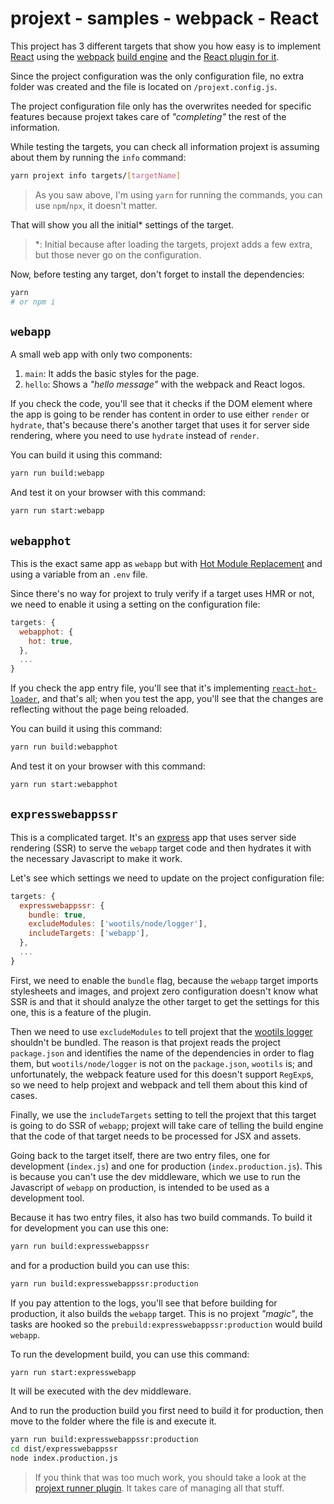 # projext - samples - webpack - React

This project has 3 different targets that show you how easy is to implement [React](http://reactjs.org/) using the [webpack](https://webpack.js.org/) [build engine](https://yarnpkg.com/en/package/projext-plugin-webpack) and the [React plugin for it](https://yarnpkg.com/en/package/projext-plugin-webpack-react).

Since the project configuration was the only configuration file, no extra folder was created and the file is located on `/projext.config.js`.

The project configuration file only has the overwrites needed for specific features because projext takes care of _"completing"_ the rest of the information.

While testing the targets, you can check all information projext is assuming about them by running the `info` command:

```bash
yarn projext info targets/[targetName]
```
> As you saw above, I'm using `yarn` for running the commands, you can use `npm`/`npx`, it doesn't matter.

That will show you all the initial* settings of the target.

> *: Initial because after loading the targets, projext adds a few extra, but those never go on the configuration.

Now, before testing any target, don't forget to install the dependencies:

```bash
yarn
# or npm i
```

## `webapp`

A small web app with only two components:

1. `main`: It adds the basic styles for the page.
2. `hello`: Shows a _"hello message"_ with the webpack and React logos.

If you check the code, you'll see that it checks if the DOM element where the app is going to be render has content in order to use either `render` or `hydrate`, that's because there's another target that uses it for server side rendering, where you need to use `hydrate` instead of `render`.

You can build it using this command:

```bash
yarn run build:webapp
```

And test it on your browser with this command:

```bash
yarn run start:webapp
```

## `webapphot`

This is the exact same app as `webapp` but with [Hot Module Replacement](https://webpack.js.org/concepts/hot-module-replacement/) and using a variable from an `.env` file.

Since there's no way for projext to truly verify if a target uses HMR or not, we need to enable it using a setting on the configuration file:

```js
targets: {
  webapphot: {
    hot: true,
  },
  ...
}
```

If you check the app entry file, you'll see that it's implementing [`react-hot-loader`](https://yarnpkg.com/en/package/react-hot-loader), and that's all; when you test the app, you'll see that the changes are reflecting without the page being reloaded.

You can build it using this command:

```bash
yarn run build:webapphot
```

And test it on your browser with this command:

```bash
yarn run start:webapphot
```

## `expresswebappssr`

This is a complicated target. It's an [express](https://expressjs.com) app that uses server side rendering (SSR) to serve the `webapp` target code and then hydrates it with the necessary Javascript to make it work.

Let's see which settings we need to update on the project configuration file:

```js
targets: {
  expresswebappssr: {
    bundle: true,
    excludeModules: ['wootils/node/logger'],
    includeTargets: ['webapp'],
  },
  ...
}
```

First, we need to enable the `bundle` flag, because the `webapp` target imports stylesheets and images, and projext zero configuration doesn't know what SSR is and that it should analyze the other target to get the settings for this one, this is a feature of the plugin.

Then we need to use `excludeModules` to tell projext that the [wootils logger](https://homer0.github.io/wootils/manual/logger.html) shouldn't be bundled. The reason is that projext reads the project `package.json` and identifies the name of the dependencies in order to flag them, but `wootils/node/logger` is not on the `package.json`, `wootils` is; and unfortunately, the webpack feature used for this doesn't support `RegExp`s, so we need to help projext and webpack and tell them about this kind of cases.

Finally, we use the `includeTargets` setting to tell the projext that this target is going to do SSR of `webapp`; projext will take care of telling the build engine that the code of that target needs to be processed for JSX and assets.

Going back to the target itself, there are two entry files, one for development (`index.js`) and one for production (`index.production.js`). This is because you can't use the dev middleware, which we use to run the Javascript of `webapp` on production, is intended to be used as a development tool.

Because it has two entry files, it also has two build commands. To build it for development you can use this one:

```bash
yarn run build:expresswebappssr
```

and for a production build you can use this:

```bash
yarn run build:expresswebappssr:production
```

If you pay attention to the logs, you'll see that before building for production, it also builds the `webapp` target. This is no projext _"magic"_, the tasks are hooked so the `prebuild:expresswebappssr:production` would build `webapp`.

To run the development build, you can use this command:

```bash
yarn run start:expresswebapp
```

It will be executed with the dev middleware.

And to run the production build you first need to build it for production, then move to the folder where the file is and execute it.

```bash
yarn run build:expresswebappssr:production
cd dist/expresswebappssr
node index.production.js
```

> If you think that was too much work, you should take a look at the [projext runner plugin](https://yarnpkg.com/en/package/projext-plugin-runner). It takes care of managing all that stuff.
